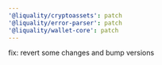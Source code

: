 ```yaml
---
'@liquality/cryptoassets': patch
'@liquality/error-parser': patch
'@liquality/wallet-core': patch
---
```


fix: revert some changes and bump versions
